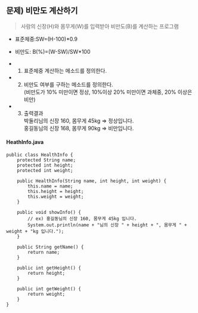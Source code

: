 ## 문제) 비만도 계산하기
> 사람의 신장(H)와 몸무게(W)를 입력받아 비만도(B)를 계산하는 프로그램
* 표준체중:SW=(H-100)*0.9
* 비만도: B(%)=(W-SW)/SW*100

* 1. 표준체중 계산하는 메소드를 정의한다. 
* 2. 비만도 여부를 구하는 메소드를 정의한다.  
(비만도가 10% 미만이면 정상, 10%이상 20% 미만이면 과체중, 20% 이상은 비만)
* 3. 출력결과  
박둘리님의 신장 160, 몸무게 45kg => 정상입니다.  
홍길동님의 신장 168, 몸무게 90kg => 비만입니다.

#### HeathInfo.java
```
public class HealthInfo {
	protected String name;
	protected int height;
	protected int weight;
	
	public HealthInfo(String name, int height, int weight) {
		this.name = name;
		this.height = height;
		this.weight = weight;
	}
	
	public void showInfo() {
		// ex) 홍길동님의 신장 160, 몸무게 45kg 입니다.
		System.out.println(name + "님의 신장 " + height + ", 몸무게 " + weight + "kg 입니다.");
	}

	public String getName() {
		return name;
	}

	public int getHeight() {
		return height;
	}

	public int getWeight() {
		return weight;
	}
}
```
